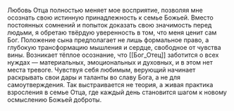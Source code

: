 Любовь Отца полностью меняет мое восприятие, позволяя мне осознать свою истинную принадлежность к семье Божьей. Вместо постоянных сомнений и попыток доказать свою значимость перед людьми, я обретаю твёрдую уверенность в том, что меня ценит сам Бог. Положение сына предполагает не лишь формальное право, а глубокую трансформацию мышления и сердце, свободное от чувства вины. Возникает тёплое осознание, что [[Бог_Отец]] заботится о всех нуждах — материальных, эмоциональных и духовных, и в этом нет места тревоге. Чувствуя себя любимым, верующий начинает раскрывать свои дары и таланты во славу Бога, а не для самоутверждения. Так выстраивается не теория, а живая практика взросления в семье Отца, где каждый день становится шагом к новому осмыслению Божьей доброты.